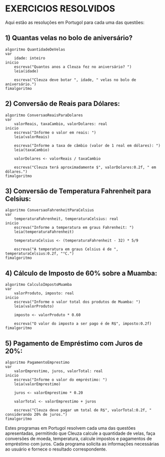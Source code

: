 # EXERCICIOS RESOLVIDOS
Aqui estão as resoluções em Portugol para cada uma das questões:

## **1) Quantas velas no bolo de aniversário?**
```portugol
algoritmo QuantidadeDeVelas
var
    idade: inteiro
inicio
    escreva("Quantos anos a Cleuza fez no aniversário? ")
    leia(idade)
    
    escreva("Cleuza deve botar ", idade, " velas no bolo de aniversário.")
fimalgoritmo
```

## **2) Conversão de Reais para Dólares:**
```portugol
algoritmo ConversaoReaisParaDolares
var
    valorReais, taxaCambio, valorDolares: real
inicio
    escreva("Informe o valor em reais: ")
    leia(valorReais)
    
    escreva("Informe a taxa de câmbio (valor de 1 real em dólares): ")
    leia(taxaCambio)
    
    valorDolares <- valorReais / taxaCambio
    
    escreva("Cleuza terá aproximadamente $", valorDolares:0.2f, " em dólares.")
fimalgoritmo
```

## **3) Conversão de Temperatura Fahrenheit para Celsius:**
```portugol
algoritmo ConversaoFahrenheitParaCelsius
var
    temperaturaFahrenheit, temperaturaCelsius: real
inicio
    escreva("Informe a temperatura em graus Fahrenheit: ")
    leia(temperaturaFahrenheit)
    
    temperaturaCelsius <- (temperaturaFahrenheit - 32) * 5/9
    
    escreva("A temperatura em graus Celsius é de ", temperaturaCelsius:0.2f, "°C.")
fimalgoritmo
```

## **4) Cálculo de Imposto de 60% sobre a Muamba:**
```portugol
algoritmo CalculoImpostoMuamba
var
    valorProduto, imposto: real
inicio
    escreva("Informe o valor total dos produtos de Muamba: ")
    leia(valorProduto)
    
    imposto <- valorProduto * 0.60
    
    escreva("O valor do imposto a ser pago é de R$", imposto:0.2f)
fimalgoritmo
```

## **5) Pagamento de Empréstimo com Juros de 20%:**
```portugol
algoritmo PagamentoEmprestimo
var
    valorEmprestimo, juros, valorTotal: real
inicio
    escreva("Informe o valor do empréstimo: ")
    leia(valorEmprestimo)
    
    juros <- valorEmprestimo * 0.20
    
    valorTotal <- valorEmprestimo + juros
    
    escreva("Cleuza deve pagar um total de R$", valorTotal:0.2f, " considerando 20% de juros.")
fimalgoritmo
```

Estes programas em Portugol resolvem cada uma das questões apresentadas, permitindo que Cleuza calcule a quantidade de velas, faça conversões de moeda, temperatura, calcule impostos e pagamentos de empréstimo com juros. Cada programa solicita as informações necessárias ao usuário e fornece o resultado correspondente.